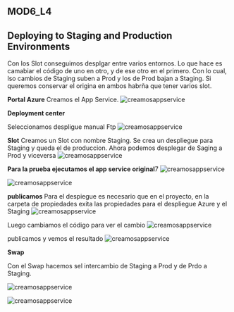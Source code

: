 ## MOD6_L4
## Deploying to Staging and Production Environments

Con los Slot conseguimos desplgar entre varios entornos. Lo que hace es camabiar el código de uno en otro, y de ese otro en el primero.
Con lo cual, lso cambios de Staging suben a Prod y los de Prod bajan a Staging. Si queremos conservar el origina en ambos habrña que tener varios slot.

**Portal Azure**
Creamos el App Service.
![creamosappservice](https://github.com/JuanjoSalva/Deploying-to-Staging-and-Production-Environments/blob/master/img/creamosappservice.PNG)

**Deployment center**

Seleccionamos despligue manual Ftp
![creamosappservice](https://github.com/JuanjoSalva/Deploying-to-Staging-and-Production-Environments/blob/master/img/ftp.PNG)

**Slot**
Creamos un Slot con nombre Staging.
Se crea un despliegue para Staging y queda el de produccion. Ahora podemos desplegar de Saging a Prod y viceversa
![creamosappservice](https://github.com/JuanjoSalva/Deploying-to-Staging-and-Production-Environments/blob/master/img/Staging.PNG)

**Para la prueba ejecutamos el app service original**7
![creamosappservice](https://github.com/JuanjoSalva/Deploying-to-Staging-and-Production-Environments/blob/master/img/web11.PNG)

![creamosappservice](https://github.com/JuanjoSalva/Deploying-to-Staging-and-Production-Environments/blob/master/img/web1.PNG)

**publicamos**
Para el despiegue es necesario que en el proyecto, en la carpeta de propiedades exita las propiedades para el despliegue Azure y el Staging
![creamosappservice](https://github.com/JuanjoSalva/Deploying-to-Staging-and-Production-Environments/blob/master/img/propiedades.PNG)

Luego cambiamos el código para ver el cambio 
![creamosappservice](https://github.com/JuanjoSalva/Deploying-to-Staging-and-Production-Environments/blob/master/img/web22.PNG)

publicamos y vemos el resultado 
![creamosappservice](https://github.com/JuanjoSalva/Deploying-to-Staging-and-Production-Environments/blob/master/img/web2.PNG)


**Swap**

Con el Swap hacemos sel intercambio de Staging a Prod y de Prdo a Staging.

![creamosappservice](https://github.com/JuanjoSalva/Deploying-to-Staging-and-Production-Environments/blob/master/img/Swap1.PNG)

![creamosappservice](https://github.com/JuanjoSalva/Deploying-to-Staging-and-Production-Environments/blob/master/img/Swap2.PNG)
